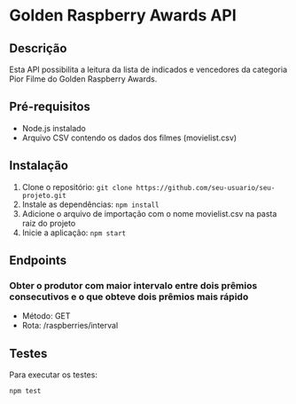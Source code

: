 # Golden Raspberry Awards API

## Descrição
Esta API possibilita a leitura da lista de indicados e vencedores da categoria Pior Filme do Golden Raspberry Awards.

## Pré-requisitos
- Node.js instalado
- Arquivo CSV contendo os dados dos filmes (movielist.csv)

## Instalação
1. Clone o repositório: `git clone https://github.com/seu-usuario/seu-projeto.git`
2. Instale as dependências: `npm install`
3. Adicione o arquivo de importação com o nome movielist.csv na pasta raiz do projeto
4. Inicie a aplicação: `npm start`

## Endpoints
### Obter o produtor com maior intervalo entre dois prêmios consecutivos e o que obteve dois prêmios mais rápido
- Método: GET
- Rota: /raspberries/interval

## Testes
Para executar os testes:
```bash
npm test
